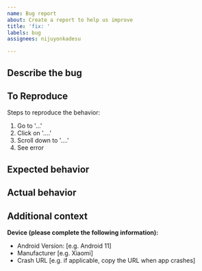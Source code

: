 ```yaml
---
name: Bug report
about: Create a report to help us improve
title: 'fix: '
labels: bug
assignees: nijuyonkadesu

---
```


## Describe the bug
<!-- A clear and concise description of what the bug is. -->

## To Reproduce
Steps to reproduce the behavior:
1. Go to '...'
2. Click on '....'
3. Scroll down to '....'
4. See error

## Expected behavior
<!-- A clear and concise description of what you expected to happen. -->

## Actual behavior
<!-- A clear and concise description of what you expected to happen. -->

## Additional context
<!-- Add any other context about the problem here -->


**Device (please complete the following information):**
 - Android Version: [e.g. Android 11]
 - Manufacturer [e.g. Xiaomi]
 - Crash URL [e.g. if applicable, copy the URL when app crashes]
